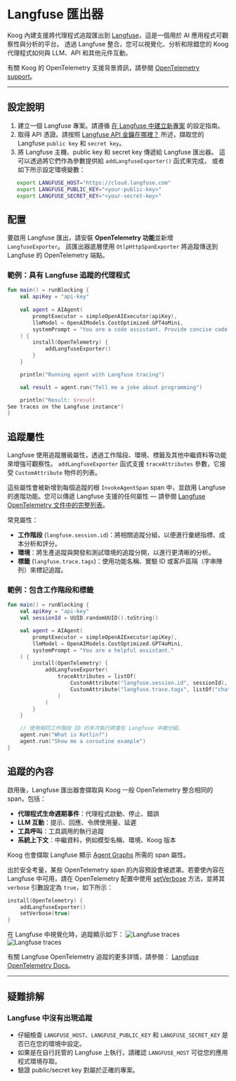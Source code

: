 # Langfuse 匯出器

Koog 內建支援將代理程式追蹤匯出到 [Langfuse](https://langfuse.com/)，這是一個用於 AI 應用程式可觀察性與分析的平台。
透過 Langfuse 整合，您可以視覺化、分析和除錯您的 Koog 代理程式如何與 LLM、API 和其他元件互動。

有關 Koog 的 OpenTelemetry 支援背景資訊，請參閱 [OpenTelemetry support](https://docs.koog.ai/opentelemetry-support/)。

---

## 設定說明

1.  建立一個 Langfuse 專案。請遵循 [在 Langfuse 中建立新專案](https://langfuse.com/docs/get-started#create-new-project-in-langfuse) 的設定指南。
2.  取得 API 憑證。請按照 [Langfuse API 金鑰在哪裡？](https://langfuse.com/faq/all/where-are-langfuse-api-keys) 所述，擷取您的 Langfuse `public key` 和 `secret key`。
3.  將 Langfuse 主機、public key 和 secret key 傳遞給 Langfuse 匯出器。
    這可以透過將它們作為參數提供給 `addLangfuseExporter()` 函式來完成，
    或者如下所示設定環境變數：

```bash
   export LANGFUSE_HOST="https://cloud.langfuse.com"
   export LANGFUSE_PUBLIC_KEY="<your-public-key>"
   export LANGFUSE_SECRET_KEY="<your-secret-key>"
```

## 配置

要啟用 Langfuse 匯出，請安裝 **OpenTelemetry 功能**並新增 `LangfuseExporter`。
該匯出器底層使用 `OtlpHttpSpanExporter` 將追蹤傳送到 Langfuse 的 OpenTelemetry 端點。

### 範例：具有 Langfuse 追蹤的代理程式

<!--- INCLUDE
import ai.koog.agents.core.agent.AIAgent
import ai.koog.agents.features.opentelemetry.feature.OpenTelemetry
import ai.koog.agents.features.opentelemetry.integration.langfuse.addLangfuseExporter
import ai.koog.prompt.executor.clients.openai.OpenAIModels
import ai.koog.prompt.executor.llms.all.simpleOpenAIExecutor
import kotlinx.coroutines.runBlocking
-->
```kotlin
fun main() = runBlocking {
    val apiKey = "api-key"
    
    val agent = AIAgent(
        promptExecutor = simpleOpenAIExecutor(apiKey),
        llmModel = OpenAIModels.CostOptimized.GPT4oMini,
        systemPrompt = "You are a code assistant. Provide concise code examples."
    ) {
        install(OpenTelemetry) {
            addLangfuseExporter()
        }
    }

    println("Running agent with Langfuse tracing")

    val result = agent.run("Tell me a joke about programming")

    println("Result: $result
See traces on the Langfuse instance")
}
```
<!--- KNIT example-langfuse-exporter-01.kt -->

## 追蹤屬性

Langfuse 使用追蹤層級屬性，透過工作階段、環境、標籤及其他中繼資料等功能來增強可觀察性。
`addLangfuseExporter` 函式支援 `traceAttributes` 參數，它接受 `CustomAttribute` 物件的列表。

這些屬性會被新增到每個追蹤的根 `InvokeAgentSpan` span 中，並啟用 Langfuse 的進階功能。您可以傳遞 Langfuse 支援的任何屬性 — 請參閱 [Langfuse OpenTelemetry 文件中的完整列表](https://langfuse.com/integrations/native/opentelemetry#trace-level-attributes)。

常見屬性：
-   **工作階段** (`langfuse.session.id`)：將相關追蹤分組，以便進行彙總指標、成本分析和評分。
-   **環境**：將生產追蹤與開發和測試環境的追蹤分開，以進行更清晰的分析。
-   **標籤** (`langfuse.trace.tags`)：使用功能名稱、實驗 ID 或客戶區隔（字串陣列）來標記追蹤。

### 範例：包含工作階段和標籤

<!--- INCLUDE
import ai.koog.agents.core.agent.AIAgent
import ai.koog.agents.features.opentelemetry.attribute.CustomAttribute
import ai.koog.agents.features.opentelemetry.feature.OpenTelemetry
import ai.koog.agents.features.opentelemetry.integration.langfuse.addLangfuseExporter
import ai.koog.prompt.executor.clients.openai.OpenAIModels
import ai.koog.prompt.executor.llms.all.simpleOpenAIExecutor
import kotlinx.coroutines.runBlocking
import java.util.UUID
-->
```kotlin
fun main() = runBlocking {
    val apiKey = "api-key"
    val sessionId = UUID.randomUUID().toString()

    val agent = AIAgent(
        promptExecutor = simpleOpenAIExecutor(apiKey),
        llmModel = OpenAIModels.CostOptimized.GPT4oMini,
        systemPrompt = "You are a helpful assistant."
    ) {
        install(OpenTelemetry) {
            addLangfuseExporter(
                traceAttributes = listOf(
                    CustomAttribute("langfuse.session.id", sessionId),
                    CustomAttribute("langfuse.trace.tags", listOf("chat", "kotlin", "production"))
                )
            )
        }
    }

    // 使用相同工作階段 ID 的多次執行將會在 Langfuse 中被分組。
    agent.run("What is Kotlin?")
    agent.run("Show me a coroutine example")
}
```
<!--- KNIT example-langfuse-exporter-02.kt -->

## 追蹤的內容

啟用後，Langfuse 匯出器會擷取與 Koog 一般 OpenTelemetry 整合相同的 span，包括：

-   **代理程式生命週期事件**：代理程式啟動、停止、錯誤
-   **LLM 互動**：提示、回應、令牌使用量、延遲
-   **工具呼叫**：工具調用的執行追蹤
-   **系統上下文**：中繼資料，例如模型名稱、環境、Koog 版本

Koog 也會擷取 Langfuse 顯示 [Agent Graphs](https://langfuse.com/docs/observability/features/agent-graphs) 所需的 span 屬性。

出於安全考量，某些 OpenTelemetry span 的內容預設會被遮罩。若要使內容在 Langfuse 中可用，請在 OpenTelemetry 配置中使用 [setVerbose](opentelemetry-support.md#setverbose) 方法，並將其 `verbose` 引數設定為 `true`，如下所示：

<!--- INCLUDE
import ai.koog.agents.core.agent.AIAgent
import ai.koog.agents.features.opentelemetry.feature.OpenTelemetry
import ai.koog.agents.features.opentelemetry.integration.langfuse.addLangfuseExporter
import ai.koog.prompt.executor.clients.openai.OpenAIModels
import ai.koog.prompt.executor.llms.all.simpleOpenAIExecutor

const val apiKey = ""

val agent = AIAgent(
    promptExecutor = simpleOpenAIExecutor(apiKey),
    llmModel = OpenAIModels.Chat.GPT4o,
    systemPrompt = "You are a helpful assistant."
) {
-->
<!--- SUFFIX
}
-->
```kotlin
install(OpenTelemetry) {
    addLangfuseExporter()
    setVerbose(true)
}
```
<!--- KNIT example-langfuse-exporter-03.kt -->

在 Langfuse 中視覺化時，追蹤顯示如下：
![Langfuse traces](img/opentelemetry-langfuse-exporter-light.png#only-light)
![Langfuse traces](img/opentelemetry-langfuse-exporter-dark.png#only-dark)

有關 Langfuse OpenTelemetry 追蹤的更多詳情，請參閱：
[Langfuse OpenTelemetry Docs](https://langfuse.com/integrations/native/opentelemetry#opentelemetry-endpoint)。

---

## 疑難排解

### Langfuse 中沒有出現追蹤
-   仔細檢查 `LANGFUSE_HOST`、`LANGFUSE_PUBLIC_KEY` 和 `LANGFUSE_SECRET_KEY` 是否已在您的環境中設定。
-   如果是在自行託管的 Langfuse 上執行，請確認 `LANGFUSE_HOST` 可從您的應用程式環境存取。
-   驗證 public/secret key 對屬於正確的專案。